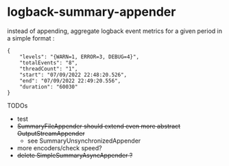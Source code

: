 # logback-summary-appender

instead of appending, aggregate logback event metrics for a given period in a simple format :

    {
        "levels": "{WARN=1, ERROR=3, DEBUG=4}",
        "totalEvents": "8",
        "threadCount": "1",
        "start": "07/09/2022 22:48:20.526",
        "end": "07/09/2022 22:49:20.556",
        "duration": "60030"
    }

TODOs
- test
- ~~SummaryFileAppender should extend even more abstract OutputStreamAppender~~
  - see SummaryUnsynchronizedAppender
- more encoders/check speed? 
- ~~delete SimpleSummaryAsyncAppender ?~~
